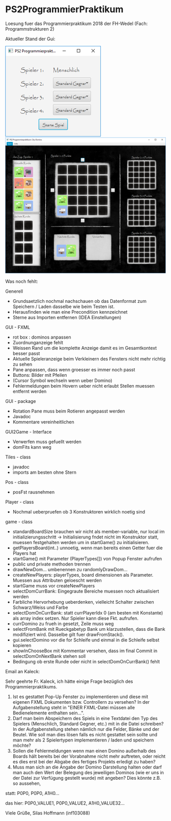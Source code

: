 # PS2ProgrammierPraktikum
Loesung fuer das Programmierpraktikum 2018 der FH-Wedel (Fach: Programmstrukturen 2)

Aktueller Stand der Gui:


![alt text](https://github.com/derMacon/PS2ProgrammierPraktikum/blob/master/otherDocs/GUIScreenshot/Intro240918.png)
![alt text](https://github.com/derMacon/PS2ProgrammierPraktikum/blob/master/otherDocs/GUIScreenshot/220918.png)


Was noch fehlt: 

Generell
- Grundsaetzlich nochmal nachschauen ob das Datenformat zum Speichern / Laden dasselbe wie beim Testen ist.
- Herausfinden wie man eine Precondition kennzeichnet
- Sterne aus Importen entfernen (IDEA Einstellungen)

GUI - FXML
- rot box : dominos anpassen
- Zuordnunganzeige fehlt
- Weissen Rand um die komplette Anzeige damit es im Gesamtkontext besser passt
- Aktuelle Spieleranzeige beim Verkleinern des Fensters nicht mehr richtig zu sehen
- Pane anpassen, dass wenn groesser es immer noch passt
- Buttons: Bilder mit Pfeilen
- (Cursor Symbol wechseln wenn ueber Domino)
- Fehlermeldungen beim Hovern ueber nicht erlaubt Stellen muessen entfernt werden

GUI - package
- Rotation Pane muss beim Rotieren angepasst werden
- Javadoc
- Kommentare vereinheitlichen

GUI2Game - Interface
- Verwerfen muss gefuellt werden
- domFits kann weg

Tiles - class
- javadoc
- imports am besten ohne Stern

Pos - class
- posFst rausnehmen

Player - class 
- Nochmal ueberpruefen ob 3 Konstruktoren wirklich noetig sind



game - class
- standardBoardSize brauchen wir nicht als member-variable, nur local im initializierungsschritt
    -> Initialisierung fndet nicht im Konstruktor statt, muessen festgehalten werden um in startGame() zu initialisieren.
- getPlayersBoard(int..) unnoetig, wenn man bereits einen Getter fuer die Players hat
- startGame() mit Parameter (PlayerTypes[]) von Popup Fenster aufrufen
- public und private methoden trennen
- drawNewDom... umbenennen zu randomlyDrawDom...
- createNewPlayers: playerTypes, board dimensionen als Parameter. Muessen aus Attributen geloescht werden
- startGame muss vor createNewPlayers
- selectDomCurrBank: Eingegraute Bereiche muessen noch aktualisiert werden
- Farbliche Hervorhebung ueberdenken, vielleicht Schalter zwischen Schwarz/Weiss und Farbe
- selectDomOnCurrBank: statt currPlayerIdx 0 (am besten mit Konstante) als array index setzen. Nur Spieler kann diese Fkt. aufrufen. 
- currDomino zu frueh in gesetzt, Zeile muss weg
- selectFromBank mit Rueckgabetyp Bank um klarzustellen, dass die Bank modifiziert wird. Dasselbe gilt fuer drawFromStack().
- gui.selectDomino vor die for Schleife und einmal in die Schleife selbst kopieren
- showInChooseBox mit Kommentar versehen, dass im final Commit in selectDomOnNextBank stehen soll
- Bedingung ob erste Runde oder nicht in selectDomOnCurrBank() fehlt

    

Email an Kaleck: 

Sehr geehrte Fr. Kaleck, 
ich hätte einige Frage bezüglich des Programmierpraktikums. 

1. Ist es gestattet Pop-Up Fenster zu implementieren und diese mit eigenen FXML Dokumenten bzw. Controllern zu versehen? In der Aufgabenstellung steht in "EINER FXML-Datei müssen alle Bedienelemente enthalten sein...".
2. Darf man beim Abspeichern des Spiels in eine Textdatei den Typ des Spielers (Menschlich, Standard Gegner, etc.) mit in die Datei schreiben? In der Aufgabenstellung stehen nämlich nur die Felder, Bänke und der Beutel. Wie soll man dies lösen falls es nicht gestattet sein sollte und man mehr als 2 Spielertypen implementieren / laden und speichern möchte?
3. Sollen die Fehlermeldungen wenn man einen Domino außerhalb des Boards hält bereits bei der Vorabnahme nicht mehr auftreten, oder reicht es dies erst bei der Abgabe des fertiges Projekts erledigt zu haben?
4. Muss man sich an die Angabe der Domino Darstellung halten oder darf man auch den Wert der Belegung des jeweiligen Dominos (wie er uns in der Datei zur Verfügung gestellt wurde) mit angeben? Dies könnte z.B. so aussehen,

statt:
<Beutel>
P0P0, P0P0, A1H0...

das hier:
<Beutel>
P0P0_VALUE1, P0P0_VALUE2, A1H0_VALUE32...

Viele Grüße, 
Silas Hoffmann (inf103088)
